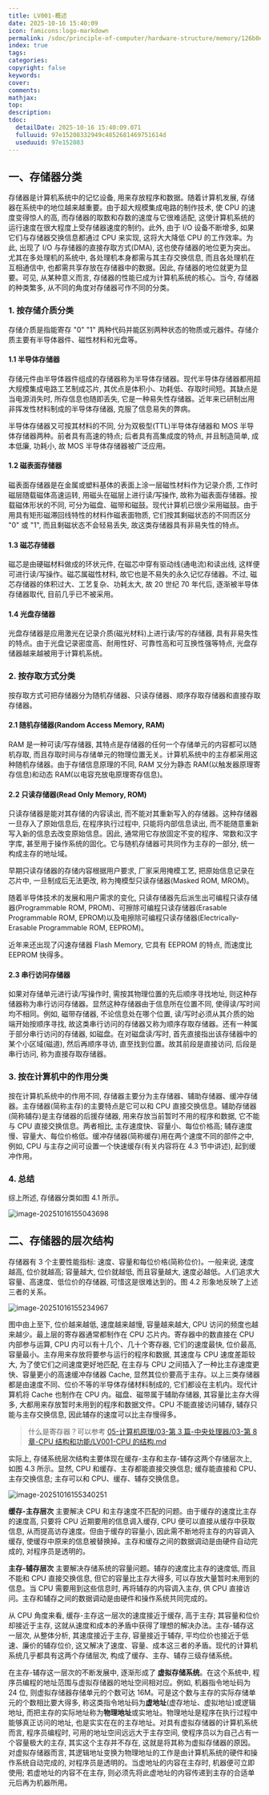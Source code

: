 ```yaml
---
title: LV001-概述
date: 2025-10-16 15:40:09
icon: famicons:logo-markdown
permalink: /sdoc/principle-of-computer/hardware-structure/memory/126b0e9fcb9904797e152083
index: true
tags:
categories:
copyright: false
keywords:
cover:
comments:
mathjax:
top:
description:
tdoc:
  detailDate: 2025-10-16 15:40:09.071
  fulluuid: 97e15208332949c4852681469751614d
  useduuid: 97e152083
---
```



<!-- more -->

## 一、存储器分类

存储器是计算机系统中的记忆设备, 用来存放程序和数据。随着计算机发展, 存储器在系统中的地位越来越重要。由于超大规模集成电路的制作技术, 使 CPU 的速度变得惊人的高, 而存储器的取数和存数的速度与它很难适配, 这使计算机系统的运行速度在很大程度上受存储器速度的制约。此外, 由于 I/O 设备不断增多, 如果它们与存储器交换信息都通过 CPU 来实现, 这将大大降低 CPU 的工作效率。为此, 出现了 I/O 与存储器的直接存取方式(DMA), 这也使存储器的地位更为突出。尤其在多处理机的系统中, 各处理机本身都需与其主存交换信息, 而且各处理机在互相通信中, 也都需共享存放在存储器中的数据。因此, 存储器的地位就更为显要。可见, 从某种意义而言, 存储器的性能已成为计算机系统的核心。当今, 存储器的种类繁多, 从不同的角度对存储器可作不同的分类。

### 1. 按存储介质分类

存储介质是指能寄存 "0" "1" 两种代码并能区别两种状态的物质或元器件。存储介质主要有半导体器件、磁性材料和光盘等。

#### 1.1 半导体存储器

存储元件由半导体器件组成的存储器称为半导体存储器。现代半导体存储器都用超大规模集成电路工艺制成芯片, 其优点是体积小、功耗低、存取时间短。其缺点是当电源消失时, 所存信息也随即丢失, 它是一种易失性存储器。近年来已研制出用非挥发性材料制成的半导体存储器, 克服了信息易失的弊病。

半导体存储器又可按其材料的不同, 分为双极型(TTL)半导体存储器和 MOS 半导体存储器两种。前者具有高速的特点; 后者具有高集成度的特点, 并且制造简单, 成本低廉, 功耗小, 故 MOS 半导体存储器被广泛应用。

#### 1.2 磁表面存储器

磁表面存储器是在金属或塑料基体的表面上涂一层磁性材料作为记录介质, 工作时磁层随载磁体高速运转, 用磁头在磁层上进行读/写操作, 故称为磁表面存储器。按载磁体形状的不同, 可分为磁盘、磁带和磁鼓。现代计算机已很少采用磁鼓。由于用具有矩形磁滞回线特性的材料作磁表面物质, 它们按其剩磁状态的不同而区分 "0" 或 "1", 而且剩磁状态不会轻易丢失, 故这类存储器具有非易失性的特点。

#### 1.3 磁芯存储器

磁芯是由硬磁材料做成的环状元件, 在磁芯中穿有驱动线(通电流)和读出线, 这样便可进行读/写操作。磁芯属磁性材料, 故它也是不易失的永久记忆存储器。不过, 磁芯存储器的体积过大、工艺复杂、功耗太大, 故 20 世纪 70 年代后, 逐渐被半导体存储器取代, 目前几乎已不被采用。

#### 1.4 光盘存储器

光盘存储器是应用激光在记录介质(磁光材料)上进行读/写的存储器, 具有非易失性的特点。由于光盘记录密度高、耐用性好、可靠性高和可互换性强等特点, 光盘存储器越来越被用于计算机系统。

### 2. 按存取方式分类

按存取方式可把存储器分为随机存储器、只读存储器、顺序存取存储器和直接存取存储器。

#### 2.1 随机存储器(Random Access Memory, RAM)

RAM 是一种可读/写存储器, 其特点是存储器的任何一个存储单元的内容都可以随机存取, 而且存取时间与存储单元的物理位置无关。计算机系统中的主存都采用这种随机存储器。由于存储信息原理的不同, RAM 又分为静态 RAM(以触发器原理寄存信息)和动态 RAM(以电容充放电原理寄存信息)。

#### 2.2 只读存储器(Read Only Memory, ROM)

只读存储器是能对其存储的内容读出, 而不能对其重新写入的存储器。这种存储器一旦存入了原始信息后, 在程序执行过程中, 只能将内部信息读出, 而不能随意重新写入新的信息去改变原始信息。因此, 通常用它存放固定不变的程序、常数和汉字字库, 甚至用于操作系统的固化。它与随机存储器可共同作为主存的一部分, 统一构成主存的地址域。

早期只读存储器的存储内容根据用户要求, 厂家采用掩模工艺, 把原始信息记录在芯片中, 一旦制成后无法更改, 称为掩模型只读存储器(Masked ROM, MROM)。

随着半导体技术的发展和用户需求的变化, 只读存储器先后派生出可编程只读存储器(Programmable ROM, PROM)、可擦除可编程只读存储器(Erasable Programmable ROM, EPROM)以及电擦除可编程只读存储器(Electrically-Erasable Programmable ROM, EEPROM)。

近年来还出现了闪速存储器 Flash Memory, 它具有 EEPROM 的特点, 而速度比 EEPROM 快得多。

#### 2.3 串行访问存储器

如果对存储单元进行读/写操作时, 需按其物理位置的先后顺序寻找地址, 则这种存储器称为串行访问存储器。显然这种存储器由于信息所在位置不同, 使得读/写时间均不相同。例如, 磁带存储器, 不论信息处在哪个位置, 读/写时必须从其介质的始端开始按顺序寻找, 故这类串行访问的存储器又称为顺序存取存储器。还有一种属于部分串行访问的存储器, 如磁盘。在对磁盘读/写时, 首先直接指出该存储器中的某个小区域(磁道), 然后再顺序寻访, 直至找到位置。故其前段是直接访问, 后段是串行访问, 称为直接存取存储器。

### 3. 按在计算机中的作用分类

按在计算机系统中的作用不同, 存储器主要分为主存储器、辅助存储器、缓冲存储器。主存储器(简称主存)的主要特点是它可以和 CPU 直接交换信息。辅助存储器(简称辅存)是主存储器的后援存储器, 用来存放当前暂时不用的程序和数据, 它不能与 CPU 直接交换信息。两者相比, 主存速度快、容量小、每位价格高; 辅存速度慢、容量大、每位价格低。缓冲存储器(简称缓存)用在两个速度不同的部件之中, 例如, CPU 与主存之间可设置一个快速缓存(有关内容将在 4.3 节中讲述), 起到缓冲作用。

### 4. 总结

综上所述, 存储器分类如图 4.1 所示。

![image-20251016155043698](./LV001-概述/img/image-20251016155043698.png)

## 二、存储器的层次结构

存储器有 3 个主要性能指标: 速度、容量和每位价格(简称位价)。一般来说, 速度越高, 位价就越高; 容量越大, 位价就越低, 而且容量越大, 速度必越低。人们追求大容量、高速度、低位价的存储器, 可惜这是很难达到的。图 4.2 形象地反映了上述三者的关系。

![image-20251016155234967](./LV001-概述/img/image-20251016155234967.png)

图中由上至下, 位价越来越低, 速度越来越慢, 容量越来越大, CPU 访问的频度也越来越少。最上层的寄存器通常都制作在 CPU 芯片内。寄存器中的数直接在 CPU 内部参与运算, CPU 内可以有十几个、几十个寄存器, 它们的速度最快, 位价最高, 容量最小。主存用来存放将要参与运行的程序和数据, 其速度与 CPU 速度差距较大, 为了使它们之间速度更好地匹配, 在主存与 CPU 之间插入了一种比主存速度更快、容量更小的高速缓冲存储器 Cache, 显然其位价要高于主存。以上三类存储器都是由速度不同、位价不等的半导体存储材料制成的, 它们都设在主机内。现代计算机将 Cache 也制作在 CPU 内。磁盘、磁带属于辅助存储器, 其容量比主存大得多, 大都用来存放暂时未用到的程序和数据文件。CPU 不能直接访问辅存, 辅存只能与主存交换信息, 因此辅存的速度可以比主存慢得多。

> 什么是寄存器？可以参考 [05-计算机原理/03-第 3 篇-中央处理器/03-第 8 章-CPU 结构和功能/LV001-CPU 的结构.md](/sdoc/principle-of-computer/cpu/structure-and-function/126b0e9084c530de3f9806a1)

实际上, 存储系统层次结构主要体现在缓存-主存和主存-辅存这两个存储层次上, 如图 4.3 所示。显然, CPU 和缓存、主存都能直接交换信息; 缓存能直接和 CPU、主存交换信息; 主存可以和 CPU、缓存、辅存交换信息。

![image-20251016155340251](./LV001-概述/img/image-20251016155340251.png)

**缓存-主存层次** 主要解决 CPU 和主存速度不匹配的问题。由于缓存的速度比主存的速度高, 只要将 CPU 近期要用的信息调入缓存, CPU 便可以直接从缓存中获取信息, 从而提高访存速度。但由于缓存的容量小, 因此需不断地将主存的内容调入缓存, 使缓存中原来的信息被替换掉。主存和缓存之间的数据调动是由硬件自动完成的, 对程序员是透明的。

**主存-辅存层次** 主要解决存储系统的容量问题。辅存的速度比主存的速度低, 而且不能和 CPU 直接交换信息, 但它的容量比主存大得多, 可以存放大量暂时未用到的信息。当 CPU 需要用到这些信息时, 再将辅存的内容调入主存, 供 CPU 直接访问。主存和辅存之间的数据调动是由硬件和操作系统共同完成的。

从 CPU 角度来看, 缓存-主存这一层次的速度接近于缓存, 高于主存; 其容量和位价却接近于主存, 这就从速度和成本的矛盾中获得了理想的解决办法。主存-辅存这一层次, 从整体分析, 其速度接近于主存, 容量接近于辅存, 平均位价也接近于低速、廉价的辅存位价, 这又解决了速度、容量、成本这三者的矛盾。现代的计算机系统几乎都具有这两个存储层次, 构成了缓存、主存、辅存三级存储系统。

在主存-辅存这一层次的不断发展中, 逐渐形成了 **虚拟存储系统**。在这个系统中, 程序员编程的地址范围与虚拟存储器的地址空间相对应。例如, 机器指令地址码为 24 位, 则虚拟存储器存储单元的个数可达 16M。可是这个数与主存的实际存储单元的个数相比要大得多, 称这类指令地址码为**虚地址**(虚存地址、虚拟地址)或逻辑地址, 而把主存的实际地址称为**物理地址**或实地址。物理地址是程序在执行过程中能够真正访问的地址, 也是实实在在的主存地址。对具有虚拟存储器的计算机系统而言, 程序员编程时, 可用的地址空间远远大于主存空间, 使程序员以为自己占有一个容量极大的主存, 其实这个主存并不存在, 这就是将其称为虚拟存储器的原因。对虚拟存储器而言, 其逻辑地址变换为物理地址的工作是由计算机系统的硬件和操作系统自动完成的, 对程序员是透明的。当虚地址的内容在主存时, 机器便可立即使用; 若虚地址的内容不在主存, 则必须先将此虚地址的内容传递到主存的合适单元后再为机器所用。
